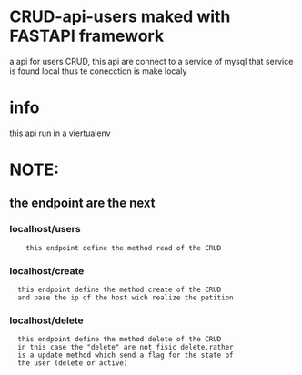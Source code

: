# CRUD-api-users maked with FASTAPI framework
 a api for users CRUD, this api are connect to a service of mysql that service is found local
 thus te conecction is make localy
 
 # info 
 this api run in a viertualenv 
 
 # NOTE:
   ## the endpoint are the next
   ### localhost/users
        this endpoint define the method read of the CRUD
        
   ### localhost/create
      this endpoint define the method create of the CRUD
      and pase the ip of the host wich realize the petition 
    
   ### localhost/delete
      
      this endpoint define the method delete of the CRUD
      in this case the "delete" are not fisic delete,rather 
      is a update method which send a flag for the state of 
      the user (delete or active)  
